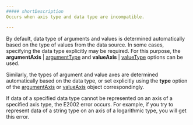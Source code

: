 ```yaml
---
##### shortDescription
Occurs when axis type and data type are incompatible.

---
```

By default, data type of arguments and values is determined automatically based on the type of values from the data source. In some cases, specifying the data type explicitly may be required. For this purpose, the **argumentAxis** | [argumentType](/api-reference/20%20Data%20Visualization%20Widgets/10%20dxChart/1%20Configuration/argumentAxis/argumentType.md '/Documentation/ApiReference/Data_Visualization_Widgets/dxChart/Configuration/argumentAxis/#argumentType') and **valueAxis** | [valueType](/api-reference/20%20Data%20Visualization%20Widgets/10%20dxChart/1%20Configuration/valueAxis/valueType.md '/Documentation/ApiReference/Data_Visualization_Widgets/dxChart/Configuration/valueAxis/#valueType') options can be used.

Similarly, the types of argument and value axes are determined automatically based on the data type, or set explicitly using the **type** option of the [argumentAxis](/api-reference/20%20Data%20Visualization%20Widgets/10%20dxChart/1%20Configuration/argumentAxis/type.md '/Documentation/ApiReference/Data_Visualization_Widgets/dxChart/Configuration/argumentAxis/#type') or [valueAxis](/api-reference/20%20Data%20Visualization%20Widgets/10%20dxChart/1%20Configuration/valueAxis/type.md '/Documentation/ApiReference/Data_Visualization_Widgets/dxChart/Configuration/valueAxis/#type') object correspondingly.

If data of a specified data type cannot be represented on an axis of a specified axis type, the E2002 error occurs. For example, if you try to represent data of a string type on an axis of a logarithmic type, you will get this error.